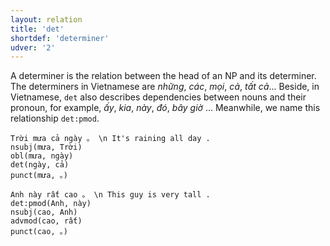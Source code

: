 ```yaml
---
layout: relation
title: 'det'
shortdef: 'determiner'
udver: '2'
---
```


A determiner is the relation between the head of an NP and its determiner. The determiners in
Vietnamese are _những_, _các_, _mọi_, _cả_, _tất cả_... Beside, in Vietnamese, `det` also describes
dependencies between nouns and their pronoun, for example, _ấy_, _kia_, _này_, _đó_, _bây giờ_ ...
Meanwhile, we name this relationship `det:pmod`.

~~~ sdparse
Trời mưa cả ngày 。 \n It's raining all day .
nsubj(mưa, Trời)
obl(mưa, ngày)
det(ngày, cả)
punct(mưa, 。)
~~~

~~~ sdparse
Anh này rất cao 。 \n This guy is very tall .
det:pmod(Anh, này)
nsubj(cao, Anh)
advmod(cao, rất)
punct(cao, 。)
~~~

<!-- Interlanguage links updated Po lis 14 15:35:22 CET 2022 -->
